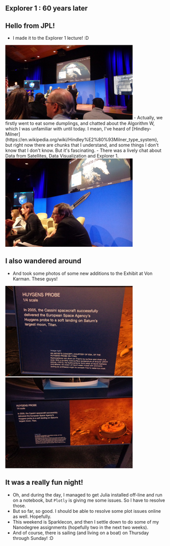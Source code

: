 ## Explorer 1 : 60 years later

## Hello from JPL!
- I made it to the Explorer 1 lecture! :D
<img src="/images/explorer/e1.png" width="400">
- Actually, we firstly went to eat some dumplings, and chatted about 
  the Algorithm W, which I was unfamiliar with until today. 
  I mean, I've heard of [Hindley-Milner](https://en.wikipedia.org/wiki/Hindley%E2%80%93Milner_type_system), but right now there are chunks
  that I understand, and some things I don't know that I don't know.
  But it's fascinating. 
- There was a lively chat about Data from Satellites, Data Visualization and Explorer 1.
<img src="/images/explorer/e4.png" width="400">

## I also wandered around
- And took some photos of some new additions to the Exhibit at Von Karman.
These guys!
<img src="/images/explorer/e2.png" width="400">

<img src="/images/explorer/e3.png" width="400">

## It was a really fun night!
- Oh, and during the day, I managed to get Julia installed off-line and run on
  a notebook, but ```Plotly``` is giving me some issues. So I have to resolve those.
- But so far, so good. I should be able to resolve some plot issues online as well. 
  Hopefully.
- This weekend is Sparklecon, and then I settle down to do some of my Nanodegree assignments
  (hopefully two in the next two weeks). 
- And of course, there is sailing (and living on a boat) on Thursday through Sunday! :D
  
